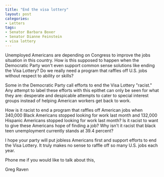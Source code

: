 ```yaml
---
title: "End the visa lottery"
layout: post
categories:
- Letters
tags:
- Senator Barbara Boxer
- Senator Dianne Feinstein
- visa lottery
---
```


Unemployed Americans are depending on Congress to improve the jobs situation in this country. How is this supposed to happen when the Democratic Party won't even support common sense solutions like ending the Visa Lottery? Do we really need a program that raffles off U.S. jobs without respect to ability or skills?

Some in the Democratic Party call efforts to end the Visa Lottery "racist." Any attempt to label these efforts with this epithet can only be seen for what they are: desperate and despicable attempts to cater to special interest groups instead of helping American workers get back to work.

How is it racist to end a program that raffles off American jobs when 340,000 Black Americans stopped looking for work last month and 132,000 Hispanic Americans stopped looking for work last month? Is it racist to want to give these Americans hope of finding a job? Why isn't it racist that black teen unemployment currently stands at 39.4 percent?

I hope your party will put jobless Americans first and support efforts to end the Visa Lottery. It truly makes no sense to raffle off so many U.S. jobs each year.

Phone me if you would like to talk about this,

Greg Raven
